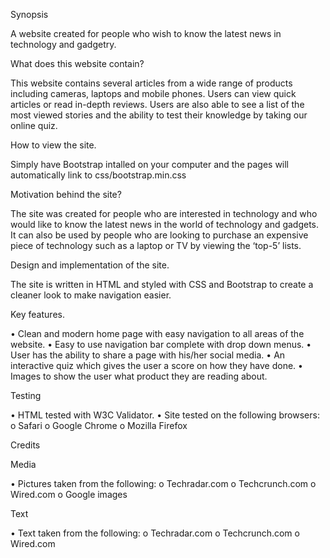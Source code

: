 Synopsis

A website created for people who wish to know the latest news in technology and gadgetry.

What does this website contain?

This website contains several articles from a wide range of products including cameras, laptops and mobile phones. Users can view quick articles or read in-depth reviews. Users are also able to see a list of the most viewed stories and the ability to test their knowledge by taking our online quiz.

How to view the site.

Simply have Bootstrap intalled on your computer and the pages will automatically link to css/bootstrap.min.css

Motivation behind the site?

The site was created for people who are interested in technology and who would like to know the latest news in the world of technology and gadgets. It can also be used by people who are looking to purchase an expensive piece of technology such as a laptop or TV by viewing the ‘top-5’ lists.

Design and implementation of the site.

The site is written in HTML and styled with CSS and Bootstrap to create a cleaner look to make navigation easier.

Key features.

•	Clean and modern home page with easy navigation to all areas of the website.
•	Easy to use navigation bar complete with drop down menus.
•	User has the ability to share a page with his/her social media.
•	An interactive quiz which gives the user a score on how they have done.
•	Images to show the user what product they are reading about.

Testing

•	HTML tested with W3C Validator.
•	Site tested on the following browsers:
o	Safari
o	Google Chrome
o	Mozilla Firefox


Credits

Media

•	Pictures taken from the following:
  o	Techradar.com
  o	Techcrunch.com
  o	Wired.com
  o	Google images

Text

•	Text taken from the following:
  o	Techradar.com
  o	Techcrunch.com
  o	Wired.com
